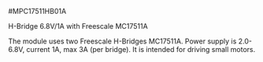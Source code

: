 <!--- PrjInfo ---> <!--- Please remove this line after manually editing --->
<!--- 00a56be08b96043df9e37d6aff7b6990 --->
<!--- Created:20170111-16:38: ---> 
<!--- Author:Mlab: ---> 
<!--- AuthorEmail:mlab@mlab.cz: ---> 
<!--- Tags:imported: ---> 
<!--- Ust:http://www.ust.cz/shop/product_info.php?cPath=22_24&products_id=34: ---> 
<!--- Name:MPC17511HB01A: --->
#MPC17511HB01A 
<!--- LongName --->
H-Bridge 6.8V/1A with Freescale MC17511A
<!--- ELongName ---> 

<!--- Lead --->
The module uses two Freescale H-Bridges MC17511A. 
Power supply is 2.0-6.8V, current 1A, max 3A (per bridge). 
It is intended for driving small motors.
<!--- ELead ---> 


​
​
<!--- Description --->
<!--- EDescription --->
<!--- Content --->
<!--- EContent --->
            